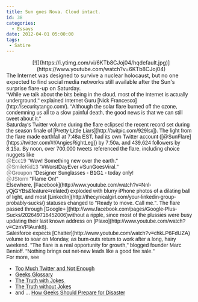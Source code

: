 ```yaml
---
title: Sun goes Nova. Cloud intact.
id: 38
categories:
  - Essays
date: 2012-04-01 05:00:00
tags:
 - Satire
---
```


<div class="separator" style="clear:both;text-align:center;">[![](https://i.ytimg.com/vi/6KTb8CJoj04/hqdefault.jpg)](https://www.youtube.com/watch?v=6KTb8CJoj04)</div>
The Internet was designed to survive a nuclear holocaust, but no one expected to find social media networks still available after the Sun's surprise flare-up on Saturday.
<div style="font-family:Arial;"></div>
<div style="font-family:Arial;">"While we talk about the bits being in the cloud, most of the Internet is actually underground," explained Internet Guru [Nick Francesco](http://securitytango.com/). "Although the solar flare burned off the ozone, condemning us all to a slow painful death, the good news is that we can still tweet about it."</div>
<div style="font-family:Arial;"></div>
<div style="font-family:Arial;">Saturday's Twitter volume during the flare eclipsed the recent record set during the season finale of [Pretty Little Liars](http://twitpic.com/929lsx]). The light from the flare made earthfall at 7:48a EST, had its own Twitter account ([@SunFlare](https://twitter.com/#!/AngiesRightLeg)) by 7:50a, and 439,624 followers by 8:15a. By noon, over 700,000 tweets referenced the flare, including choice nuggets like
<a name="more"></a></div>
<div style="font-family:Arial;"></div>
<div style="font-family:Arial;"><span class="Apple-style-span" style="color:#666666;">@Ecc19 "</span>Wow! Something new over the earth."</div>
<div style="font-family:Arial;"><span class="Apple-style-span" style="color:#666666;">@SmileKid13</span> "#WorstDayEver #SunGoesViral."</div>
<div style="font-family:Arial;"><span class="Apple-style-span" style="color:#666666;">@Groupon</span> "Designer Sunglasses - B1G1 - today only!</div>
<div style="font-family:Arial;"><span class="Apple-style-span" style="color:#666666;">@JStorm</span> "Flame On!"</div>
<div style="font-family:Arial;"></div>
<div style="font-family:Arial;">Elsewhere, [Facebook](http://www.youtube.com/watch?v=Nnl-yQjGYBs&amp;feature=related) exploded with blurry iPhone photos of a dilating ball of light, and most [LinkedIn](http://thecynicalgirl.com/your-linkedin-group-probably-sucks/) statuses changed to "Ready to move. Call me.". The flare passed through [Google+ ](http://www.facebook.com/pages/Google-Plus-Sucks/202649716452006)without a ripple, since most of the plussies were busy updating their last known address on [Plaxo](http://www.youtube.com/watch?v=CznVPlAunk8).</div>
<div style="font-family:Arial;"></div>
<div style="font-family:Arial;">Salesforce expects [Chatter](http://www.youtube.com/watch?v=chkLP6FdUZA) volume to soar on Monday, as burn-outs return to work after a long, hairy weekend. "The flare is a real opportunity for growth," blogged founder Marc Benioff. "Nothing brings out net-new leads like a good fire sale."</div>
<div style="font-family:Arial;"></div>
<div style="font-family:Arial;">
<div>For more, see</div>
<div>

*   [Too Much Twitter and Not Enough](http://tedhusted.blogspot.com/2009/04/twitter-too-much-and-not-enough.html)
*   [Geeks Glossary](http://tedhusted.blogspot.com/2007/04/geeks-glossary-asf-edition-recently-we.html)
*   [The Truth with Jokes ](http://tedhusted.blogspot.com/2006/04/truth-with-jokes-q-are-asf-committers.html)
*   [The Truth without Jokes](http://en.wikipedia.org/wiki/April_Fools%27_Day)
*   and ... [How Geeks Should Prepare for Disaster](http://www.youtube.com/watch?v=NfZ4q86ekS4&amp;context=C4be1ba2ADvjVQa1PpcFNeL5vOXud6ym9Iyt54c-yNBuBvySkkoVQ=)
</div>
</div>